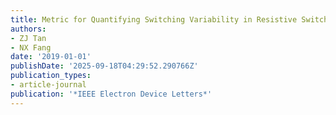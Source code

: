 ```yaml
---
title: Metric for Quantifying Switching Variability in Resistive Switching Devices
authors:
- ZJ Tan
- NX Fang
date: '2019-01-01'
publishDate: '2025-09-18T04:29:52.290766Z'
publication_types:
- article-journal
publication: '*IEEE Electron Device Letters*'
---
```

